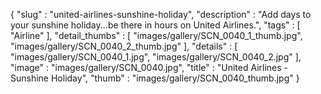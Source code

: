 {
  "slug" : "united-airlines-sunshine-holiday",
  "description" : "Add days to your sunshine holiday...be there in hours on United Airlines.",
  "tags" : [
              "Airline"
            ],
  "detail_thumbs" : [
                       "images/gallery/SCN_0040_1_thumb.jpg",
                       "images/gallery/SCN_0040_2_thumb.jpg"
                     ],
  "details" : [
                 "images/gallery/SCN_0040_1.jpg",
                 "images/gallery/SCN_0040_2.jpg"
               ],
  "image" : "images/gallery/SCN_0040.jpg",
  "title" : "United Airlines - Sunshine Holiday",
  "thumb" : "images/gallery/SCN_0040_thumb.jpg"
}
